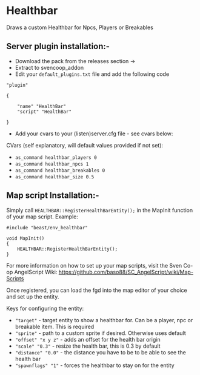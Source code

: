 # Healthbar
Draws a custom Healthbar for Npcs, Players or Breakables

## Server plugin installation:- 
- Download the pack from the releases section ->
- Extract to svencoop_addon
- Edit your `default_plugins.txt` file and add the following code
```
"plugin"

{

	"name" "HealthBar"
	"script" "HealthBar"

}
```

- Add your cvars to your (listen)server.cfg file - see cvars below:

CVars (self explanatory, will default values provided if not set):

* `as_command healthbar_players 0`
* `as_command healthbar_npcs 1`
* `as_command healthbar_breakables 0`
* `as_command healthbar_size 0.5`


## Map script Installation:-

Simply call `HEALTHBAR::RegisterHealthBarEntity();` in the MapInit function of your map script. Example:

```
#include "beast/env_healthbar"

void MapInit()
{
	HEALTHBAR::RegisterHealthBarEntity();
}
```
For more information on how to set up your map scripts, visit the Sven Co-op AngelScript Wiki:
https://github.com/baso88/SC_AngelScript/wiki/Map-Scripts

Once registered, you can load the fgd into the map editor of your choice and set up the entity.

Keys for configuring the entity:
* `"target"`          	- target entity to show a healthbar for. Can be a player, npc or breakable item. This is required
* `"sprite"`      	- path to a custom sprite if desired. Otherwise uses default
* `"offset" "x y z"`  	- adds an offset for the health bar origin
* `"scale" "0.3"`     	- resize the health bar, this is 0.3 by default
* `"distance" "0.0"`  	- the distance you have to be to be able to see the health bar
* `"spawnflags" "1"`  	- forces the healthbar to stay on for the entity

